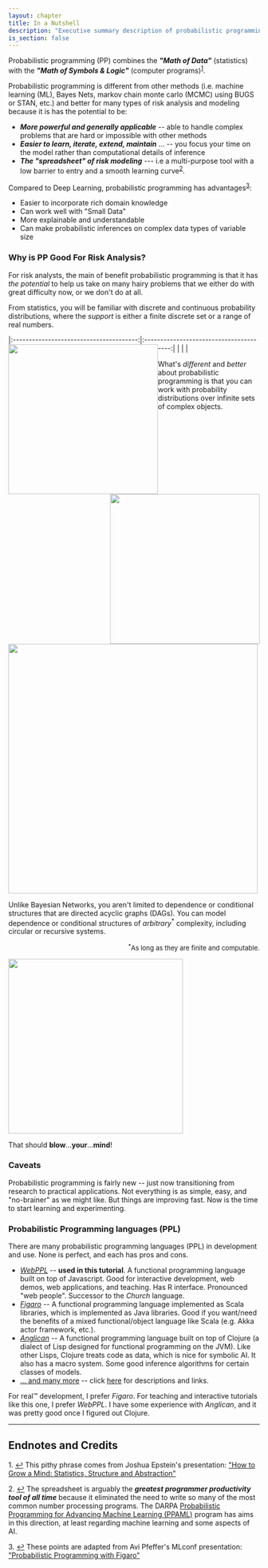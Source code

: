 ```yaml
---
layout: chapter
title: In a Nutshell
description: "Executive summary description of probabilistic programming (PP) and how it is better and different, and also why might be good for risk analysis and modeling."
is_section: false
---
```


Probabilistic programming (PP) combines the ***"Math of Data"*** (statistics) with the ***"Math of Symbols & Logic"*** (computer programs)<sup id="a1">[1](#f1)</sup>.

Probabilistic programming is different from other methods (i.e. machine learning (ML), Bayes Nets, markov chain monte carlo (MCMC) using BUGS or STAN, etc.) and better for many types of risk analysis and modeling because it is has the potential to be:

- ***More powerful and generally applicable*** -- able to handle complex problems that are hard or impossible with other methods
- ***Easier to learn, iterate, extend, maintain*** ... -- you focus your time on the model rather than computational details of inference
- ***The "spreadsheet" of risk modeling*** --- i.e a multi-purpose tool with a low barrier to entry and a smooth learning curve<sup id="a2">[2](#f2)</sup>.

Compared to Deep Learning, probabilistic programming has advantages<sup id="a3">[3](#f3)</sup>:

- Easier to incorporate rich domain knowledge
- Can work well with "Small Data"
- More explainable and understandable
- Can make probabilistic inferences on complex data types of variable size


### Why is PP Good For Risk Analysis?

For risk analysts, the main of benefit probabilistic programming is that it has *the potential* to help us take on many hairy problems that we either do with great difficulty now, or we don't do at all.

From statistics, you will be familiar with discrete and continuous probability distributions, where the *support* is either a finite discrete set or a range of real numbers.

|:---------------------------------------:|:---------------------------------------:|
|<img style="float: left;width:300px;" src="{{ site.baseurl }}/assets/img/Discrete_probability_distribution.png"> | <img style="float: right;width:300px;" src="{{ site.baseurl }}/assets/img/Continuous_probability_distribution.png">|

What's *different* and *better* about probabilistic programming is that you can work with probability distributions over infinite sets of complex objects.


<img style="display:block;width:500px;" src="{{ site.baseurl }}/assets/img/probability_distributions_over_infinite_set.png">

Unlike Bayesian Networks, you aren't limited to dependence or conditional structures that are directed acyclic graphs (DAGs). You can model  dependence or conditional structures of *arbitrary*<sup>*</sup> complexity, including circular or recursive systems.

<p align="right"><font size="2"><sup>*</sup>As long as they are finite and computable.</font></p>


<img style="display:block;width:350px;" src="{{ site.baseurl }}/assets/img/probabilistic_models_of_recursive_reasoning.png">

That should **blow**...**your**...**mind**!

### Caveats

Probabilistic programming is fairly new -- just now transitioning from research to practical applications.  Not everything is as simple, easy, and "no-brainer" as we might like. But things are improving fast.  Now is the time to start learning and experimenting.

### Probabilistic Programming languages (PPL)

There are many probabilistic programming languages (PPL) in development and use. None is perfect, and each has pros and cons. 

- <a href="{{ site.baseurl }}/chapters/2-webppl.html" target="_blank"><em>WebPPL</em></a> -- **used in this tutorial**. A functional programming language built on top of Javascript. Good for interactive development, web demos, web applications, and teaching. Has R interface. Pronounced "web people". Successor to the *Church* language.
- <a href="http://docs.webppl.org/en/master/" target="_blank"><em>Figaro</em></a> -- A functional programming language implemented as Scala libraries, which is implemented as Java libraries.  Good if you want/need the benefits of a mixed functional/object language like Scala (e.g. Akka actor framework, etc.).
- <a href="http://docs.webppl.org/en/master/" target="_blank"><em>Anglican</em></a> -- A functional programming language built on top of Clojure (a dialect of Lisp designed for functional programming on the JVM). Like other Lisps, Clojure treats code as data, which is nice for symbolic AI.  It also has a macro system. Some good inference algorithms for certain classes of models.
- <a href="http://probabilistic-programming.org/wiki/Home#Existing_probabilistic_programming_systems" target="_blank">... and many more</a> -- click <a href="http://probabilistic-programming.org/wiki/Home#Existing_probabilistic_programming_systems" target="_blank">here</a> for descriptions and links.

For real™ development, I prefer *Figaro*. For teaching and interactive tutorials like this one, I prefer *WebPPL*. I have some experience with *Anglican*, and it was pretty good once I figured out Clojure.

---

## Endnotes and Credits

<span id="f1">1.</span> [↩](#a1) This pithy phrase comes from Joshua Epstein's presentation: ["How to Grow a Mind: Statistics, Structure and Abstraction"](https://www.youtube.com/watch?v=97MYJ7T0xXU)

<span id="f2">2.</span> [↩](#a2) The spreadsheet is arguably the ***greatest programmer productivity tool of all time*** because it eliminated the need to write so many of the most common number processing programs. The DARPA [Probabilistic Programming for Advancing Machine Learning (PPAML)](http://www.darpa.mil/program/probabilistic-programming-for-advancing-machine-Learning) program has aims in this direction, at least regarding machine learning and some aspects of AI.

<span id="f3">3.</span> [↩](#a3) These points are adapted from Avi Pfeffer's MLconf presentation: ["Probabilistic Programming with Figaro"](https://youtu.be/eO4ZXLQjba8?t=5m9s)
